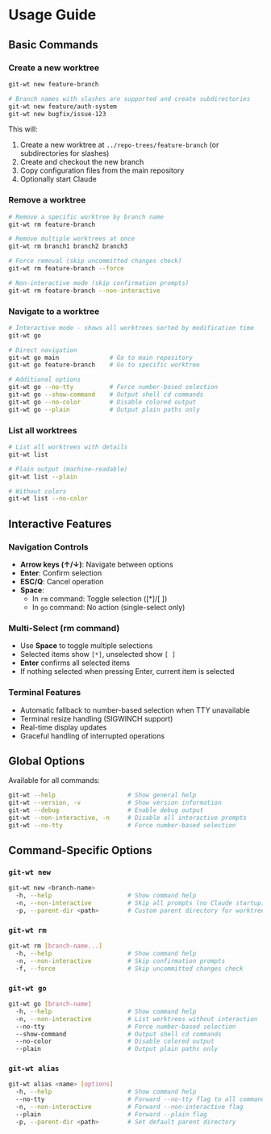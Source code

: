 # Usage Guide

## Basic Commands

### Create a new worktree

```bash
git-wt new feature-branch

# Branch names with slashes are supported and create subdirectories
git-wt new feature/auth-system
git-wt new bugfix/issue-123
```

This will:
1. Create a new worktree at `../repo-trees/feature-branch` (or subdirectories for slashes)
2. Create and checkout the new branch
3. Copy configuration files from the main repository
4. Optionally start Claude

### Remove a worktree

```bash
# Remove a specific worktree by branch name
git-wt rm feature-branch

# Remove multiple worktrees at once
git-wt rm branch1 branch2 branch3

# Force removal (skip uncommitted changes check)
git-wt rm feature-branch --force

# Non-interactive mode (skip confirmation prompts)
git-wt rm feature-branch --non-interactive
```

### Navigate to a worktree

```bash
# Interactive mode - shows all worktrees sorted by modification time
git-wt go

# Direct navigation
git-wt go main              # Go to main repository
git-wt go feature-branch    # Go to specific worktree

# Additional options
git-wt go --no-tty          # Force number-based selection
git-wt go --show-command    # Output shell cd commands
git-wt go --no-color        # Disable colored output
git-wt go --plain           # Output plain paths only
```

### List all worktrees

```bash
# List all worktrees with details
git-wt list

# Plain output (machine-readable)
git-wt list --plain

# Without colors
git-wt list --no-color
```

## Interactive Features

### Navigation Controls
- **Arrow keys (↑/↓)**: Navigate between options
- **Enter**: Confirm selection
- **ESC/Q**: Cancel operation
- **Space**: 
  - In `rm` command: Toggle selection ([*]/[ ])
  - In `go` command: No action (single-select only)

### Multi-Select (rm command)
- Use **Space** to toggle multiple selections
- Selected items show `[*]`, unselected show `[ ]`
- **Enter** confirms all selected items
- If nothing selected when pressing Enter, current item is selected

### Terminal Features
- Automatic fallback to number-based selection when TTY unavailable
- Terminal resize handling (SIGWINCH support)
- Real-time display updates
- Graceful handling of interrupted operations

## Global Options

Available for all commands:

```bash
git-wt --help                    # Show general help
git-wt --version, -v             # Show version information
git-wt --debug                   # Enable debug output
git-wt --non-interactive, -n     # Disable all interactive prompts
git-wt --no-tty                  # Force number-based selection
```

## Command-Specific Options

### `git-wt new`
```bash
git-wt new <branch-name>
  -h, --help                     # Show command help
  -n, --non-interactive          # Skip all prompts (no Claude startup)
  -p, --parent-dir <path>        # Custom parent directory for worktree
```

### `git-wt rm`
```bash
git-wt rm [branch-name...]
  -h, --help                     # Show command help
  -n, --non-interactive          # Skip confirmation prompts
  -f, --force                    # Skip uncommitted changes check
```

### `git-wt go`
```bash
git-wt go [branch-name]
  -h, --help                     # Show command help
  -n, --non-interactive          # List worktrees without interaction
  --no-tty                       # Force number-based selection
  --show-command                 # Output shell cd commands
  --no-color                     # Disable colored output
  --plain                        # Output plain paths only
```

### `git-wt alias`
```bash
git-wt alias <name> [options]
  -h, --help                     # Show command help
  --no-tty                       # Forward --no-tty flag to all commands
  -n, --non-interactive          # Forward --non-interactive flag
  --plain                        # Forward --plain flag
  -p, --parent-dir <path>        # Set default parent directory
```